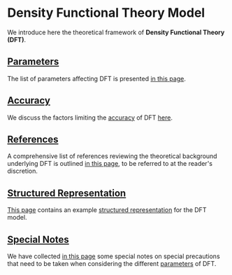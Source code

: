 # Density Functional Theory Model

We introduce here the theoretical framework of **Density Functional Theory (DFT)**.

## [Parameters](parameters.md)

The list of parameters affecting DFT is presented [in this page](parameters.md).

## [Accuracy](accuracy.md)

We discuss the factors limiting the [accuracy](../../models/accuracy.md) of DFT [here](accuracy.md).

## [References](references.md)

A comprehensive list of references reviewing the theoretical background underlying DFT is outlined [in this page](references.md), to be referred to at the reader's discretion.

## [Structured Representation](data.md)

[This page](data.md) contains an example [structured representation](../../data-structured/overview.md) for the DFT model.

## [Special Notes](notes.md)

We have collected [in this page](notes.md) some special notes on special precautions that need to be taken when considering the different [parameters](parameters.md) of DFT.

